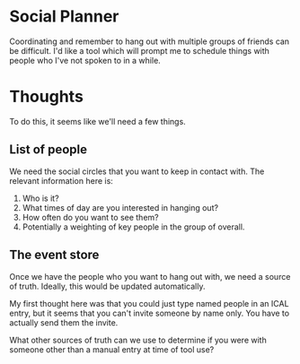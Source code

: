 # Social Planner

Coordinating and remember to hang out with multiple groups of friends
can be difficult. I'd like a tool which will prompt me to schedule
things with people who I've not spoken to in a while.

# Thoughts

To do this, it seems like we'll need a few things.

## List of people

We need the social circles that you want to keep in contact with. The
relevant information here is:

1. Who is it?
2. What times of day are you interested in hanging out?
3. How often do you want to see them?
4. Potentially a weighting of key people in the group of overall.

## The event store

Once we have the people who you want to hang out with, we need a
source of truth. Ideally, this would be updated automatically.

My first thought here was that you could just type named people in an
ICAL entry, but it seems that you can't invite someone by name
only. You have to actually send them the invite.

What other sources of truth can we use to determine if you were with
someone other than a manual entry at time of tool use?
